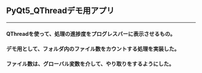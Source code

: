 ## PyQt5_QThreadデモ用アプリ

-----

#### QThreadを使って、処理の進捗度をプログレスバーに表示させるもの。

#### デモ用として、フォルダ内のファイル数をカウントする処理を実装した。

#### ファイル数は、グローバル変数を介して、やり取りをするようにした。
